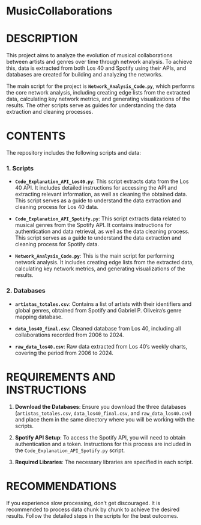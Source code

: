 # MusicCollaborations

# DESCRIPTION

This project aims to analyze the evolution of musical collaborations between artists and genres over time through network analysis. To achieve this, data is extracted from both Los 40 and Spotify using their APIs, and databases are created for building and analyzing the networks.

The main script for the project is **`Network_Analysis_Code.py`**, which performs the core network analysis, including creating edge lists from the extracted data, calculating key network metrics, and generating visualizations of the results. The other scripts serve as guides for understanding the data extraction and cleaning processes.

# CONTENTS

The repository includes the following scripts and data:

### 1. Scripts

- **`Code_Explanation_API_Los40.py`**: This script extracts data from the Los 40 API. It includes detailed instructions for accessing the API and extracting relevant information, as well as cleaning the obtained data. This script serves as a guide to understand the data extraction and cleaning process for Los 40 data.

- **`Code_Explanation_API_Spotify.py`**: This script extracts data related to musical genres from the Spotify API. It contains instructions for authentication and data retrieval, as well as the data cleaning process. This script serves as a guide to understand the data extraction and cleaning process for Spotify data.

- **`Network_Analysis_Code.py`**: This is the main script for performing network analysis. It includes creating edge lists from the extracted data, calculating key network metrics, and generating visualizations of the results.

### 2. Databases

- **`artistas_totales.csv`**: Contains a list of artists with their identifiers and global genres, obtained from Spotify and Gabriel P. Oliveira’s genre mapping database.

- **`data_los40_final.csv`**: Cleaned database from Los 40, including all collaborations recorded from 2006 to 2024.

- **`raw_data_los40.csv`**: Raw data extracted from Los 40’s weekly charts, covering the period from 2006 to 2024.

# REQUIREMENTS AND INSTRUCTIONS

1. **Download the Databases**: Ensure you download the three databases (`artistas_totales.csv`, `data_los40_final.csv`, and `raw_data_los40.csv`) and place them in the same directory where you will be working with the scripts.

2. **Spotify API Setup**: To access the Spotify API, you will need to obtain authentication and a token. Instructions for this process are included in the `Code_Explanation_API_Spotify.py` script.

3. **Required Libraries**: The necessary libraries are specified in each script.

# RECOMMENDATIONS

If you experience slow processing, don’t get discouraged. It is recommended to process data chunk by chunk to achieve the desired results. Follow the detailed steps in the scripts for the best outcomes.



